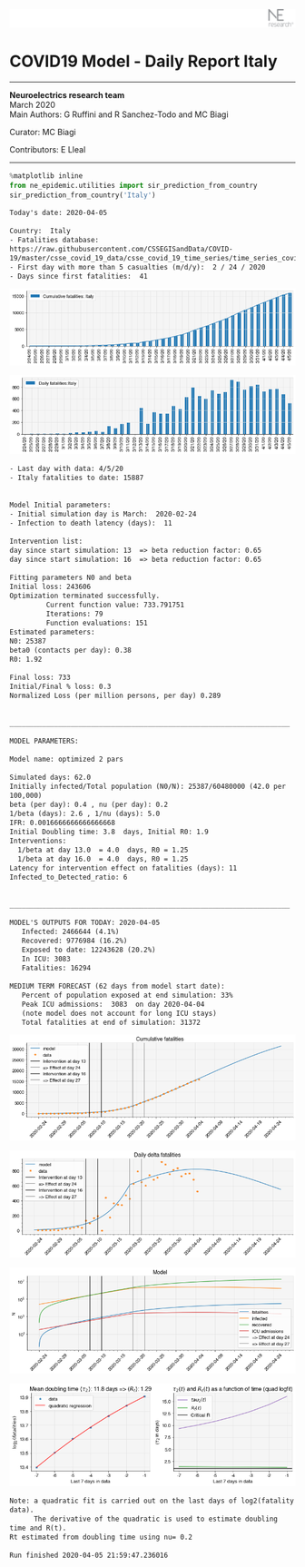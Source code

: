 ![](./images/logo.png)
# COVID19 Model - Daily Report Italy

---

**Neuroelectrics research team**  
March 2020  
Main Authors: G Ruffini and R Sanchez-Todo and MC Biagi

Curator: MC Biagi

Contributors: E Lleal

---


```python
%matplotlib inline
from ne_epidemic.utilities import sir_prediction_from_country
sir_prediction_from_country('Italy')
```

    Today's date: 2020-04-05 
    
    Country:  Italy
    - Fatalities database:  https://raw.githubusercontent.com/CSSEGISandData/COVID-19/master/csse_covid_19_data/csse_covid_19_time_series/time_series_covid19_deaths_global.csv
    - First day with more than 5 casualties (m/d/y):  2 / 24 / 2020
    - Days since first fatalities:  41



![png](02%20-%20Daily_Report_Italy_files/02%20-%20Daily_Report_Italy_1_1.png)



![png](02%20-%20Daily_Report_Italy_files/02%20-%20Daily_Report_Italy_1_2.png)


    - Last day with data: 4/5/20
    - Italy fatalities to date: 15887
     
    
    Model Initial parameters:
    - Initial simulation day is March:  2020-02-24
    - Infection to death latency (days):  11
    
    Intervention list:
    day since start simulation: 13  => beta reduction factor: 0.65
    day since start simulation: 16  => beta reduction factor: 0.65
    
    Fitting parameters N0 and beta
    Initial loss: 243606
    Optimization terminated successfully.
             Current function value: 733.791751
             Iterations: 79
             Function evaluations: 151
    Estimated parameters:
    N0: 25387
    beta0 (contacts per day): 0.38
    R0: 1.92
    
    Final loss: 733
    Initial/Final % loss: 0.3
    Normalized Loss (per million persons, per day) 0.289 
    
    
    _____________________________________________________________________
     
    MODEL PARAMETERS:
    
    Model name: optimized 2 pars
    
    Simulated days: 62.0
    Initially infected/Total population (N0/N): 25387/60480000 (42.0 per 100,000)
    beta (per day): 0.4 , nu (per day): 0.2
    1/beta (days): 2.6 , 1/nu (days): 5.0
    IFR: 0.0016666666666666668
    Initial Doubling time: 3.8  days, Initial R0: 1.9
    Interventions:
      1/beta at day 13.0  = 4.0  days, R0 = 1.25
      1/beta at day 16.0  = 4.0  days, R0 = 1.25
    Latency for intervention effect on fatalities (days): 11
    Infected_to_Detected_ratio: 6
    
    
    _____________________________________________________________________
    
    MODEL'S OUTPUTS FOR TODAY: 2020-04-05
       Infected: 2466644 (4.1%)
       Recovered: 9776984 (16.2%)
       Exposed to date: 12243628 (20.2%)
       In ICU: 3083
       Fatalities: 16294
     
    MEDIUM TERM FORECAST (62 days from model start date): 
       Percent of population exposed at end simulation: 33%
       Peak ICU admissions:  3083  on day 2020-04-04
       (note model does not account for long ICU stays)
       Total fatalities at end of simulation: 31372



![png](02%20-%20Daily_Report_Italy_files/02%20-%20Daily_Report_Italy_1_4.png)



![png](02%20-%20Daily_Report_Italy_files/02%20-%20Daily_Report_Italy_1_5.png)



![png](02%20-%20Daily_Report_Italy_files/02%20-%20Daily_Report_Italy_1_6.png)


     



![png](02%20-%20Daily_Report_Italy_files/02%20-%20Daily_Report_Italy_1_8.png)


    Note: a quadratic fit is carried out on the last days of log2(fatality data).
          The derivative of the quadratic is used to estimate doubling time and R(t).
    Rt estimated from doubling time using nu= 0.2
    
    Run finished 2020-04-05 21:59:47.236016



```python

```
